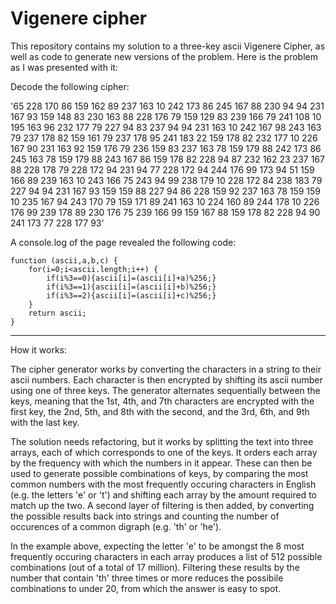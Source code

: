 # Vigenere cipher

This repository contains my solution to a three-key ascii Vigenere Cipher, as well as code to generate new versions of the problem. Here is the problem as I was presented with it:

Decode the following cipher:

'65 228 170 86 159 162 89 237 163 10 242 173 86 245 167 88 230 94 94 231 167 93 159 148 83 230 163 88 228 176 79 159 129 83 239 166 79 241 108 10 195 163 96 232 177 79 227 94 83 237 94 94 231 163 10 242 167 98 243 163 79 237 178 82 159 161 79 237 178 95 241 183 22 159 178 82 232 177 10 226 167 90 231 163 92 159 176 79 236 159 83 237 163 78 159 179 88 242 173 86 245 163 78 159 179 88 243 167 86 159 178 82 228 94 87 232 162 23 237 167 88 228 178 79 228 172 94 231 94 77 228 172 94 244 176 99 173 94 51 159 166 89 239 163 10 243 166 75 243 94 99 238 179 10 228 172 84 238 183 79 227 94 94 231 167 93 159 159 88 227 94 86 228 159 92 237 163 78 159 159 10 235 167 94 243 170 79 159 171 89 241 163 10 224 160 89 244 178 10 226 176 99 239 178 89 230 176 75 239 166 99 159 167 88 159 178 82 228 94 90 241 173 77 228 177 93'

A console.log of the page revealed the following code:

```
function (ascii,a,b,c) {
	for(i=0;i<ascii.length;i++) {
		if(i%3==0){ascii[i]=(ascii[i]+a)%256;}
		if(i%3==1){ascii[i]=(ascii[i]+b)%256;}
		if(i%3==2){ascii[i]=(ascii[i]+c)%256;}
	}
	return ascii;
}
```

-------------

How it works:

The cipher generator works by converting the characters in a string to their ascii numbers. Each character is then encrypted by shifting its ascii number using one of three keys. The generator alternates sequentially between the keys, meaning that the 1st, 4th, and 7th characters are encrypted with the first key, the 2nd, 5th, and 8th with the second, and the 3rd, 6th, and 9th with the last key.    

The solution needs refactoring, but it works by splitting the text into three arrays, each of which corresponds to one of the keys. It orders each array by the frequency with which the numbers in it appear. These can then be used to generate possible combinations of keys, by comparing the most common numbers with the most frequently occuring characters in English (e.g. the letters 'e' or 't') and shifting each array by the amount required to match up the two. A second layer of filtering is then added, by converting the possible results back into strings and counting the number of occurences of a common digraph (e.g. 'th' or 'he').

In the example above, expecting the letter 'e' to be amongst the 8 most frequently occuring characters in each array produces a list of 512 possible combinations (out of a total of 17 million). Filtering these results by the number that contain 'th' three times or more reduces the possibile combinations to under 20, from which the answer is easy to spot. 
